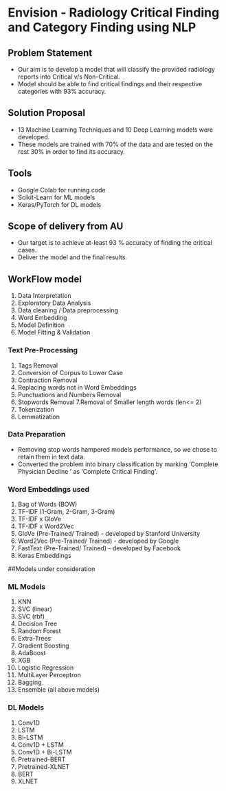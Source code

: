 # Envision - Radiology Critical Finding and Category Finding using NLP

## Problem Statement
- Our aim is to develop a model that will classify the provided radiology reports into Critical v/s Non-Critical.
- Model should be able to find critical findings and their respective categories  with  93% accuracy.

## Solution Proposal
- 13 Machine Learning Techniques and 10 Deep Learning models were developed. 
- These models are trained with 70% of the data and are tested on the rest 30% in order to find its accuracy. 

## Tools
- Google Colab for running code
- Scikit-Learn for ML models
- Keras/PyTorch  for DL models

## Scope of delivery from AU
- Our target is to achieve at-least 93 % accuracy of finding the critical cases.
- Deliver the model and the final results.

## WorkFlow model

1. Data Interpretation
2. Exploratory Data Analysis
3. Data cleaning / Data preprocessing
4. Word Embedding
5. Model Definition
6. Model Fitting & Validation

### Text Pre-Processing
1. Tags Removal
2. Conversion of Corpus to Lower Case
3. Contraction Removal
4. Replacing words not in Word Embeddings
5. Punctuations and Numbers Removal
6. Stopwords Removal
7.Removal of Smaller length words (len<= 2)
8. Tokenization
9. Lemmatization

### Data Preparation
- Removing stop words hampered models performance, so we chose to retain them in text data.
- Converted the problem into binary classification by marking ‘Complete Physician Decline ’ as ‘Complete Critical Finding’.

### Word Embeddings used

1. Bag of Words (BOW)
2. TF-IDF (1-Gram, 2-Gram, 3-Gram)
3. TF-IDF x GloVe
4. TF-IDF x Word2Vec
5. GloVe (Pre-Trained/ Trained) - developed by Stanford University
6. Word2Vec (Pre-Trained/ Trained) - developed by Google
7. FastText (Pre-Trained/ Trained) - developed by Facebook
8. Keras Embeddings

##Models under consideration

### ML Models
1. KNN
2. SVC (linear)
3. SVC (rbf)
4. Decision Tree
5. Random Forest
6. Extra-Trees
7. Gradient Boosting
8. AdaBoost
9. XGB
10. Logistic Regression
11. MultiLayer Perceptron
12. Bagging
13. Ensemble (all above models)

### DL Models
1. Conv1D
2. LSTM
3. Bi-LSTM
4. Conv1D + LSTM
5. Conv1D + Bi-LSTM
6. Pretrained-BERT
7. Pretrained-XLNET
8. BERT
9. XLNET

##











